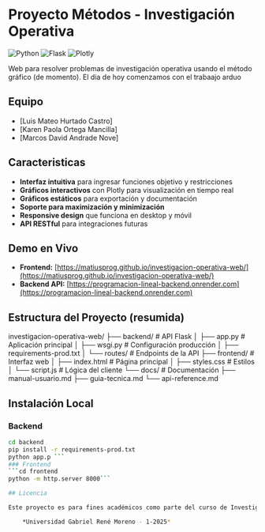 # Proyecto Métodos - Investigación Operativa
![Python](https://img.shields.io/badge/Python-3.11-blue)
![Flask](https://img.shields.io/badge/Flask-2.3.3-green)
![Plotly](https://img.shields.io/badge/Plotly-Interactive-orange)

Web para resolver problemas de investigación operativa usando el método gráfico (de momento). El dia de hoy comenzamos con el trabaajo arduo

## Equipo
- [Luis Mateo Hurtado Castro]
- [Karen Paola Ortega Mancilla]
- [Marcos David Andrade Nove]

## Caracteristicas
- **Interfaz intuitiva** para ingresar funciones objetivo y restricciones
- **Gráficos interactivos** con Plotly para visualización en tiempo real
- **Gráficos estáticos** para exportación y documentación
- **Soporte para maximización y minimización**
- **Responsive design** que funciona en desktop y móvil
- **API RESTful** para integraciones futuras

## Demo en Vivo
- **Frontend:** [https://matiusprog.github.io/investigacion-operativa-web/](https://matiusprog.github.io/investigacion-operativa-web/)
- **Backend API:** [https://programacion-lineal-backend.onrender.com](https://programacion-lineal-backend.onrender.com)

## Estructura del Proyecto (resumida)
investigacion-operativa-web/
├── backend/ # API Flask
│ 	├── app.py # Aplicación principal
│ 	├── wsgi.py # Configuración producción
│ 	├── requirements-prod.txt
│ 	└── routes/ # Endpoints de la API
├── frontend/ # Interfaz web
│ 	├── index.html # Página principal
│ 	├── styles.css # Estilos
│ 	└── script.js # Lógica del cliente
└── docs/ # Documentación
	├── manual-usuario.md
	├── guia-tecnica.md
	└── api-reference.md
	
## Instalación Local
### Backend
```bash
cd backend
pip install -r requirements-prod.txt
python app.p ```
### Frontend
```cd frontend
python -m http.server 8000```

## Licencia

Este proyecto es para fines académicos como parte del curso de Investigación Operativa I

	*Universidad Gabriel René Moreno - 1-2025*

